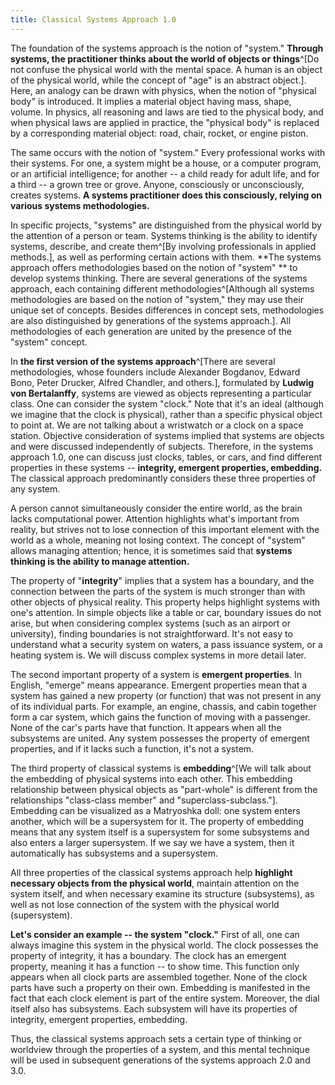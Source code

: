 ```yaml
---
title: Classical Systems Approach 1.0
---
```


The foundation of the systems approach is the notion of "system." **Through systems, the practitioner thinks about the world of objects or** **things**^[Do not confuse the physical world with the mental space. A human is an object of the physical world, while the concept of "age" is an abstract object.]. Here, an analogy can be drawn with physics, when the notion of "physical body" is introduced. It implies a material object having mass, shape, volume. In physics, all reasoning and laws are tied to the physical body, and when physical laws are applied in practice, the "physical body" is replaced by a corresponding material object: road, chair, rocket, or engine piston.

The same occurs with the notion of "system." Every professional works with their systems. For one, a system might be a house, or a computer program, or an artificial intelligence; for another -- a child ready for adult life, and for a third -- a grown tree or grove. Anyone, consciously or unconsciously, creates systems. **A systems practitioner does this consciously, relying on various systems methodologies.**

In specific projects, "systems" are distinguished from the physical world by the attention of a person or team. Systems thinking is the ability to identify systems, describe, and create them^[By involving professionals in applied methods.], as well as performing certain actions with them. **The systems approach offers methodologies based on the notion of "system" ** to develop systems thinking. There are several generations of the systems approach, each containing different methodologies^[Although all systems methodologies are based on the notion of "system," they may use their unique set of concepts. Besides differences in concept sets, methodologies are also distinguished by generations of the systems approach.]. All methodologies of each generation are united by the presence of the "system" concept.

In **the first version of the systems approach**^[There are several methodologies, whose founders include Alexander Bogdanov, Edward Bono, Peter Drucker, Alfred Chandler, and others.], formulated by **Ludwig von Bertalanffy**, systems are viewed as objects representing a particular class. One can consider the system "clock." Note that it's an ideal (although we imagine that the clock is physical), rather than a specific physical object to point at. We are not talking about a wristwatch or a clock on a space station. Objective consideration of systems implied that systems are objects and were discussed independently of subjects. Therefore, in the systems approach 1.0, one can discuss just clocks, tables, or cars, and find different properties in these systems -- **integrity, emergent properties, embedding.** The classical approach predominantly considers these three properties of any system.

A person cannot simultaneously consider the entire world, as the brain lacks computational power. Attention highlights what's important from reality, but strives not to lose connection of this important element with the world as a whole, meaning not losing context. The concept of "system" allows managing attention; hence, it is sometimes said that **systems thinking is the ability to manage attention.**

The property of "**integrity**" implies that a system has a boundary, and the connection between the parts of the system is much stronger than with other objects of physical reality. This property helps highlight systems with one's attention. In simple objects like a table or car, boundary issues do not arise, but when considering complex systems (such as an airport or university), finding boundaries is not straightforward. It's not easy to understand what a security system on waters, a pass issuance system, or a heating system is. We will discuss complex systems in more detail later.

The second important property of a system is **emergent properties**. In English, "emerge" means appearance. Emergent properties mean that a system has gained a new property (or function) that was not present in any of its individual parts. For example, an engine, chassis, and cabin together form a car system, which gains the function of moving with a passenger. None of the car's parts have that function. It appears when all the subsystems are united. Any system possesses the property of emergent properties, and if it lacks such a function, it's not a system.

The third property of classical systems is **embedding**^[We will talk about the embedding of physical systems into each other. This embedding relationship between physical objects as "part-whole" is different from the relationships "class-class member" and "superclass-subclass."]. Embedding can be visualized as a Matryoshka doll: one system enters another, which will be a supersystem for it. The property of embedding means that any system itself is a supersystem for some subsystems and also enters a larger supersystem. If we say we have a system, then it automatically has subsystems and a supersystem.

All three properties of the classical systems approach help **highlight necessary objects from the physical world**, maintain attention on the system itself, and when necessary examine its structure (subsystems), as well as not lose connection of the system with the physical world (supersystem).

**Let's consider an example -- the system "clock."** First of all, one can always imagine this system in the physical world. The clock possesses the property of integrity, it has a boundary. The clock has an emergent property, meaning it has a function -- to show time. This function only appears when all clock parts are assembled together. None of the clock parts have such a property on their own. Embedding is manifested in the fact that each clock element is part of the entire system. Moreover, the dial itself also has subsystems. Each subsystem will have its properties of integrity, emergent properties, embedding.

Thus, the classical systems approach sets a certain type of thinking or worldview through the properties of a system, and this mental technique will be used in subsequent generations of the systems approach 2.0 and 3.0.